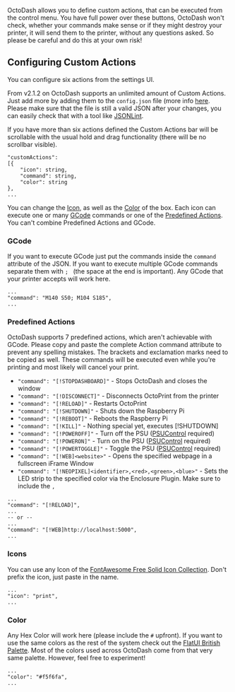 OctoDash allows you to define custom actions, that can be executed from the control menu. You have full power over these buttons, OctoDash won't check, whether your commands make sense or if they might destroy your printer, it will send them to the printer, without any questions asked. So please be careful and do this at your own risk!

## Configuring Custom Actions
You can configure six actions from the settings UI. 

From v2.1.2 on OctoDash supports an unlimited amount of Custom Actions. Just add more by adding them to the `config.json` file (more info [here](https://github.com/UnchartedBull/OctoDash/wiki/Setup-&-Settings#manually-adjusting-the-settings). Please make sure that the file is still a valid JSON after your changes, you can easily check that with a tool like [JSONLint](https://jsonlint.com/). 

If you have more than six actions defined the Custom Actions bar will be scrollable with the usual hold and drag functionality (there will be no scrollbar visible).

```
"customActions": 
[{
    "icon": string,
    "command": string,
    "color": string
},
...
```
You can change the [Icon](#icon), as well as the [Color](#color) of the box. Each icon can execute one or many [GCode](#gcode) commands or one of the [Predefined Actions](#predefined-actions). You can't combine Predefined Actions and GCode.

### GCode

If you want to execute GCode just put the commands inside the `command` attribute of the JSON. If you want to execute multiple GCode commands separate them with `; ` (the space at the end is important). Any GCode that your printer accepts will work here.

```
...
"command": "M140 S50; M104 S185",
...
```

### Predefined Actions

OctoDash supports 7 predefined actions, which aren't achievable with GCode. Please copy and paste the complete Action command attribute to prevent any spelling mistakes. The brackets and exclamation marks need to be copied as well. These commands will be executed even while you're printing and most likely will cancel your print.

- `"command": "[!STOPDASHBOARD]"` - Stops OctoDash and closes the window
- `"command": "[!DISCONNECT]"` - Disconnects OctoPrint from the printer
- `"command": "[!RELOAD]"` - Restarts OctoPrint
- `"command": "[!SHUTDOWN]"` - Shuts down the Raspberry Pi
- `"command": "[!REBOOT]"` - Reboots the Raspberry Pi
- `"command": "[!KILL]"` - Nothing special yet, executes [!SHUTDOWN]
- `"command": "[!POWEROFF]"` - Turn off the PSU ([PSUControl](https://plugins.octoprint.org/plugins/psucontrol/) required)
- `"command": "[!POWERON]"` - Turn on the PSU ([PSUControl](https://plugins.octoprint.org/plugins/psucontrol/) required)
- `"command": "[!POWERTOGGLE]"` - Toggle the PSU ([PSUControl](https://plugins.octoprint.org/plugins/psucontrol/) required)
- `"command": "[!WEB]<website>"` - Opens the specified webpage in a fullscreen iFrame Window
- `"command": "[!NEOPIXEL]<identifier>,<red>,<green>,<blue>"` - Sets the LED strip to the specified color via the Enclosure Plugin. Make sure to include the `,`
```
...
"command": "[!RELOAD]",
...
-- or --
...
"command": "[!WEB]http://localhost:5000",
...
```


### Icons

You can use any Icon of the [FontAwesome Free Solid Icon Collection](https://fontawesome.com/icons?d=gallery&s=solid&m=free). Don't prefix the icon, just paste in the name.

```
...
"icon": "print",
...
```

### Color

Any Hex Color will work here (please include the `#` upfront). If you want to use the same colors as the rest of the system check out the [FlatUI British Palette](https://flatuicolors.com/palette/gb). Most of the colors used across OctoDash come from that very same palette. However, feel free to experiment!

```
...
"color": "#f5f6fa",
...
```